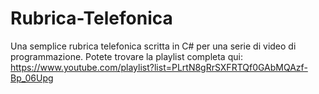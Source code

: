 # Rubrica-Telefonica
Una semplice rubrica telefonica scritta in C# per una serie di video di programmazione.
Potete trovare la playlist completa qui: https://www.youtube.com/playlist?list=PLrtN8gRrSXFRTQf0GAbMQAzf-Bp_06Upg
